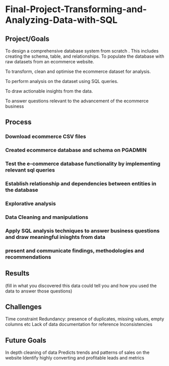 # Final-Project-Transforming-and-Analyzing-Data-with-SQL

## Project/Goals
To design a comprehensive database system from scratch . This includes creating the schema, table, and relationships. To populate the database with raw datasets from an ecommerce website.

To transform, clean and optimise the ecommerce dataset for analysis.

To perform analysis on the dataset using SQL queries. 

To draw actionable insights from the data.

To answer questions relevant to the advancement of the ecommerce business
## Process
### Download ecommerce CSV files
### Created ecommerce database and schema on PGADMIN
### Test the e-commerce database functionality by implementing relevant sql queries
### Establish relationship and dependencies between entities in the database
### Explorative analysis
### Data Cleaning and manipulations
### Apply SQL analysis techniques to answer business questions and draw meaningful inisghts from data
### present and communicate findings, methodologies and recommendations

## Results
(fill in what you discovered this data could tell you and how you used the data to answer those questions)

## Challenges 
Time constraint
Redundancy: presence of duplicates, missing values, empty columns etc
Lack of data documentation for reference
Inconsistencies 

## Future Goals
In depth cleaning of data
Predicts trends and patterns of sales on the website
Identify highly converting and profitable leads and metrics
